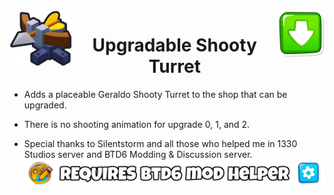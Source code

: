 <a href="https://github.com/hkarargi/UpgradableShootyTurret/releases/latest/UpgradableShootyTurret.dll">
    <img align="left" alt="ShootyTurret" height="90" src="ShootyTurret.png">
    <img align="right" alt="Download" height="75" src="https://raw.githubusercontent.com/gurrenm3/BTD-Mod-Helper/master/BloonsTD6%20Mod%20Helper/Resources/DownloadBtn.png">
</a>

<h1 align="center">Upgradable Shooty Turret</h1>

- Adds a placeable Geraldo Shooty Turret to the shop that can be upgraded.

- There is no shooting animation for upgrade 0, 1, and 2.

- Special thanks to Silentstorm and all those who helped me in 1330 Studios server and BTD6 Modding & Discussion server.
[![Requires BTD6 Mod Helper](https://raw.githubusercontent.com/gurrenm3/BTD-Mod-Helper/master/banner.png)](https://github.com/gurrenm3/BTD-Mod-Helper#readme)
